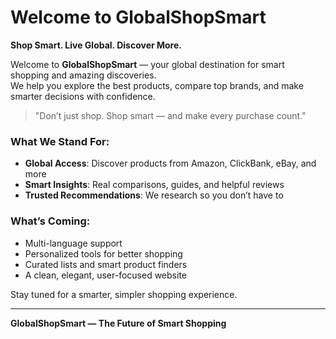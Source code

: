 # Welcome to GlobalShopSmart

**Shop Smart. Live Global. Discover More.**

Welcome to **GlobalShopSmart** — your global destination for smart shopping and amazing discoveries.  
We help you explore the best products, compare top brands, and make smarter decisions with confidence.

> "Don’t just shop. Shop smart — and make every purchase count."

### What We Stand For:
- **Global Access**: Discover products from Amazon, ClickBank, eBay, and more
- **Smart Insights**: Real comparisons, guides, and helpful reviews
- **Trusted Recommendations**: We research so you don’t have to

### What’s Coming:
- Multi-language support  
- Personalized tools for better shopping  
- Curated lists and smart product finders  
- A clean, elegant, user-focused website

Stay tuned for a smarter, simpler shopping experience.

---
**GlobalShopSmart — The Future of Smart Shopping**
